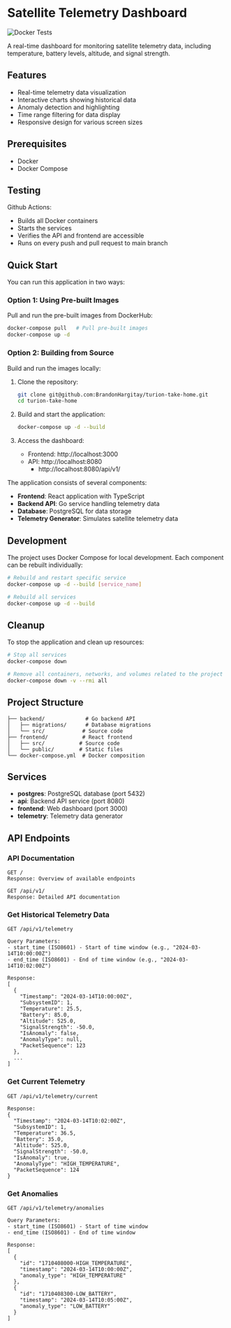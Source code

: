 # Satellite Telemetry Dashboard

![Docker Tests](https://github.com/BrandonHargitay/turion-take-home/actions/workflows/ci.yml/badge.svg)

A real-time dashboard for monitoring satellite telemetry data, including temperature, battery levels, altitude, and signal strength.

## Features

- Real-time telemetry data visualization
- Interactive charts showing historical data
- Anomaly detection and highlighting
- Time range filtering for data display
- Responsive design for various screen sizes

## Prerequisites

- Docker
- Docker Compose

## Testing

Github Actions:
- Builds all Docker containers
- Starts the services
- Verifies the API and frontend are accessible
- Runs on every push and pull request to main branch

## Quick Start

You can run this application in two ways:

### Option 1: Using Pre-built Images 

Pull and run the pre-built images from DockerHub:
```bash
docker-compose pull   # Pull pre-built images
docker-compose up -d  
```

### Option 2: Building from Source

Build and run the images locally:
1. Clone the repository:
   ```bash
   git clone git@github.com:BrandonHargitay/turion-take-home.git
   cd turion-take-home
   ```

2. Build and start the application:
   ```bash
   docker-compose up -d --build  
   ```

3. Access the dashboard:
    - Frontend: http://localhost:3000
    - API: http://localhost:8080
      - http://localhost:8080/api/v1/

The application consists of several components:

- **Frontend**: React application with TypeScript
- **Backend API**: Go service handling telemetry data
- **Database**: PostgreSQL for data storage
- **Telemetry Generator**: Simulates satellite telemetry data

## Development

The project uses Docker Compose for local development. Each component can be rebuilt individually:

```bash
# Rebuild and restart specific service
docker-compose up -d --build [service_name]

# Rebuild all services
docker-compose up -d --build
```

## Cleanup

To stop the application and clean up resources:

```bash
# Stop all services
docker-compose down

# Remove all containers, networks, and volumes related to the project
docker-compose down -v --rmi all
```

## Project Structure

```
├── backend/             # Go backend API
│   ├── migrations/      # Database migrations
│   └── src/            # Source code
├── frontend/           # React frontend
│   ├── src/           # Source code
│   └── public/        # Static files
└── docker-compose.yml  # Docker composition
```


## Services

- **postgres**: PostgreSQL database (port 5432)
- **api**: Backend API service (port 8080)
- **frontend**: Web dashboard (port 3000)
- **telemetry**: Telemetry data generator

## API Endpoints

### API Documentation
```
GET /
Response: Overview of available endpoints

GET /api/v1/
Response: Detailed API documentation
```

### Get Historical Telemetry Data
```
GET /api/v1/telemetry

Query Parameters:
- start_time (ISO8601) - Start of time window (e.g., "2024-03-14T10:00:00Z")
- end_time (ISO8601) - End of time window (e.g., "2024-03-14T10:02:00Z")

Response:
[
  {
    "Timestamp": "2024-03-14T10:00:00Z",
    "SubsystemID": 1,
    "Temperature": 25.5,
    "Battery": 85.0,
    "Altitude": 525.0,
    "SignalStrength": -50.0,
    "IsAnomaly": false,
    "AnomalyType": null,
    "PacketSequence": 123
  },
  ...
]
```

### Get Current Telemetry
```
GET /api/v1/telemetry/current

Response:
{
  "Timestamp": "2024-03-14T10:02:00Z",
  "SubsystemID": 1,
  "Temperature": 36.5,
  "Battery": 35.0,
  "Altitude": 525.0,
  "SignalStrength": -50.0,
  "IsAnomaly": true,
  "AnomalyType": "HIGH_TEMPERATURE",
  "PacketSequence": 124
}
```

### Get Anomalies
```
GET /api/v1/telemetry/anomalies

Query Parameters:
- start_time (ISO8601) - Start of time window
- end_time (ISO8601) - End of time window

Response:
[
  {
    "id": "1710408000-HIGH_TEMPERATURE",
    "timestamp": "2024-03-14T10:00:00Z",
    "anomaly_type": "HIGH_TEMPERATURE"
  },
  {
    "id": "1710408300-LOW_BATTERY",
    "timestamp": "2024-03-14T10:05:00Z",
    "anomaly_type": "LOW_BATTERY"
  }
]
```
